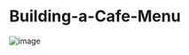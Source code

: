 # Building-a-Cafe-Menu
![image](https://github.com/zaazo/Building-a-Cafe-Menu/assets/99763690/d75f0202-4f65-41ba-a4d6-5c8980b4f8a2)


